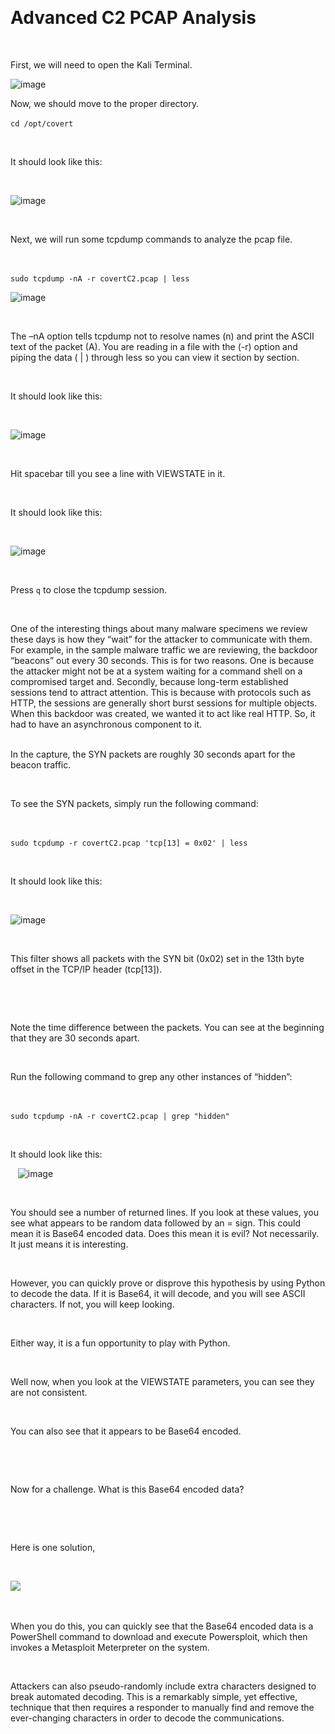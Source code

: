 

# Advanced C2 PCAP Analysis 

  

First, we will need to open the Kali Terminal. 

![image](https://github.com/user-attachments/assets/5e926625-9b95-4c77-9398-819b30f84051)


Now, we should move to the proper directory.
  

`cd /opt/covert` 

  

It should look like this: 

  

![image](https://github.com/user-attachments/assets/bb84eda1-86bf-411a-8d38-45be7ac587eb)


  

Next, we will run some tcpdump commands to analyze the pcap file. 

  

`sudo tcpdump -nA -r covertC2.pcap | less` 

![image](https://github.com/user-attachments/assets/4e6077f3-1c27-4b57-8aad-3f199737b303)


  

The –nA option tells tcpdump not to resolve names (n) and print the ASCII text of the packet (A). You are reading in a file with the (-r) option and piping the data ( | ) through less so you can view it section by section.  

  

It should look like this: 

  

![image](https://github.com/user-attachments/assets/523443ca-8f56-47df-81d7-b9d112c49157)


  

Hit spacebar till you see a line with VIEWSTATE in it. 

  

It should look like this: 

  

![image](https://github.com/user-attachments/assets/ae1ae54e-2f90-4c58-89c1-3c920f719a1e)


  

Press `q` to close the tcpdump session. 

  

One of the interesting things about many malware specimens we review these days is how they “wait” for the attacker to communicate with them. For example, in the sample malware traffic we are reviewing, the backdoor “beacons” out every 30 seconds. This is for two reasons. One is because the attacker might not be at a system waiting for a command shell on a compromised target and. Secondly, because long-term established sessions tend to attract attention. This is because with protocols such as HTTP, the sessions are generally short burst sessions for multiple objects. When this backdoor was created, we wanted it to act like real HTTP. So, it had to have an asynchronous component to it.  
  

In the capture, the SYN packets are roughly 30 seconds apart for the beacon traffic.  

  

To see the SYN packets, simply run the following command:  

  

`sudo tcpdump -r covertC2.pcap 'tcp[13] = 0x02' | less` 

  

It should look like this: 

  

![image](https://github.com/user-attachments/assets/13a5ca2e-49de-473d-b322-8a930115781c)


  

This filter shows all packets with the SYN bit (0x02) set in the 13th byte offset in the TCP/IP header (tcp[13]).  

  

  

Note the time difference between the packets. You can see at the beginning that they are 30 seconds apart.  

  

Run the following command to grep any other instances of “hidden”:  

  

`sudo tcpdump -nA -r covertC2.pcap | grep "hidden"` 

  

It should look like this: 

  
![image](https://github.com/user-attachments/assets/d0c3b58f-94b6-4bf8-93a8-8564257be69b)


  

You should see a number of returned lines. If you look at these values, you see what appears to be random data followed by an = sign. This could mean it is Base64 encoded data. Does this mean it is evil? Not necessarily. It just means it is interesting.  

  

However, you can quickly prove or disprove this hypothesis by using Python to decode the data. If it is Base64, it will decode, and you will see ASCII characters. If not, you will keep looking.  

  

Either way, it is a fun opportunity to play with Python. 

  

Well now, when you look at the VIEWSTATE parameters, you can see they are not consistent.  

  

You can also see that it appears to be Base64 encoded.  

  

  

Now for a challenge. What is this Base64 encoded data? 

  

  

Here is one solution, 

  

![](attachment/Clipboard_2021-03-12-08-46-15.png) 

  

When you do this, you can quickly see that the Base64 encoded data is a PowerShell command to download and execute Powersploit, which then invokes a Metasploit Meterpreter on the system.  

  

Attackers can also pseudo-randomly include extra characters designed to break automated decoding. This is a remarkably simple, yet effective, technique that then requires a responder to manually find and remove the ever-changing characters in order to decode the communications. 

  

  

  

  

  

  

 

 
